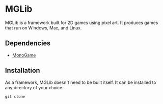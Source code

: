 # MGLib
MGLib is a framework built for 2D games using pixel art. It produces games that run on Windows, Mac, and Linux.

## Dependencies
- [MonoGame](https://monogame.net)

## Installation
As a framework, MGLib doesn't need to be built itself. It can be installed to any directory of your choice.
```
git clone
```
